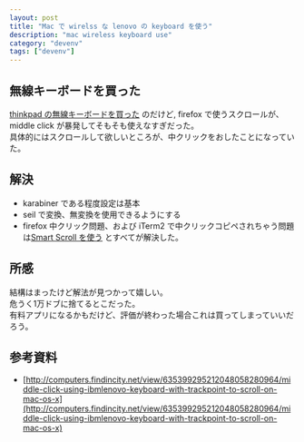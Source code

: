 ```yaml
---
layout: post
title: "Mac で wirelss な lenovo の keyboard を使う"
description: "mac wireless keyboard use"
category: "devenv"
tags: ["devenv"]
---
```


## 無線キーボードを買った
[thinkpad の無線キーボードを買った](http://www.amazon.co.jp/%E3%83%AC%E3%83%8E%E3%83%9C%E3%83%BB%E3%82%B8%E3%83%A3%E3%83%91%E3%83%B3-ThinkPad-Bluetooth-%E3%83%AF%E3%82%A4%E3%83%A4%E3%83%AC%E3%82%B9%E3%83%BB%E3%83%88%E3%83%A9%E3%83%83%E3%82%AF%E3%83%9D%E3%82%A4%E3%83%B3%E3%83%88%E3%83%BB%E3%82%AD%E3%83%BC%E3%83%9C%E3%83%BC%E3%83%89-0B47181/dp/B00DLK4GQA/ref=sr_1_1?ie=UTF8&qid=1418113086&sr=8-1&keywords=thinkpad+%E3%82%AD%E3%83%BC%E3%83%9C%E3%83%BC%E3%83%89) のだけど, firefox で使うスクロールが、 middle click が暴発してそもそも使えなすぎだった。  
具体的にはスクロールして欲しいところが、中クリックをおしたことになっていた。  


## 解決
 - karabiner である程度設定は基本  
 - seil で変換、無変換を使用できるようにする  
 - firefox 中クリック問題、および iTerm2 で中クリックコピペされちゃう問題は[Smart Scroll を使う](http://www.marcmoini.com/sx_en.html) とすべてが解決した。  

## 所感
結構はまったけど解法が見つかって嬉しい。  
危うく1万ドブに捨てるとこだった。  
有料アプリになるかもだけど、評価が終わった場合これは買ってしまっていいだろう。

## 参考資料
 - [http://computers.findincity.net/view/635399295212048058280964/middle-click-using-ibmlenovo-keyboard-with-trackpoint-to-scroll-on-mac-os-x](http://computers.findincity.net/view/635399295212048058280964/middle-click-using-ibmlenovo-keyboard-with-trackpoint-to-scroll-on-mac-os-x)


